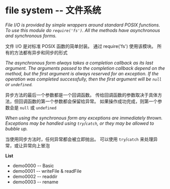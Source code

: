 # file system -- 文件系统

*File I/O is provided by simple wrappers around standard POSIX functions. To use this module do <code>require('fs')</code>. All the methods have asynchronous and synchronous forms.*

文件 I/O 是对标准 POSIX 函数的简单封装。 通过 require('fs') 使用该模块。 所有的方法都有异步和同步的形式

*The asynchronous form always takes a completion callback as its last argument. The arguments passed to the completion callback depend on the method, but the first argument is always reserved for an exception. If the operation was completed successfully, then the first argument will be <code>null</code> or <code>undefined</code>.*

异步方法的最后一个参数都是一个回调函数。 传给回调函数的参数取决于具体方法，但回调函数的第一个参数都会保留给异常。 如果操作成功完成，则第一个参数会是 <code>null</code> 或 <code>undefined</code>

*When using the synchronous form any exceptions are immediately thrown. Exceptions may be handled using <code>try</code>/<code>catch</code>, or they may be allowed to bubble up.*

当使用同步方法时，任何异常都会被立即抛出。 可以使用 <code>try</code>/<code>catch</code> 来处理异常，或让异常向上冒泡


**List**

* demo0000 -- Basic
* demo0001 -- writeFile & readFile
* demo0002 -- readdir
* demo0003 -- rename

